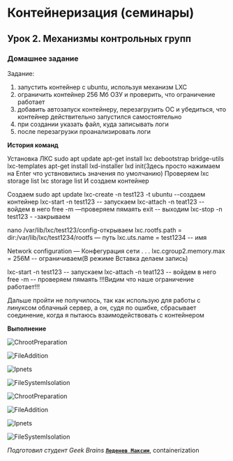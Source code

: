 # Контейнеризация (семинары)


## Урок 2. Механизмы контрольных групп

### **Домашнее задание**

Задание:
1) запустить контейнер с ubuntu, используя механизм LXC
2) ограничить контейнер 256 Мб ОЗУ и проверить, что ограничение работает
3) добавить автозапуск контейнеру, перезагрузить ОС и убедиться, что контейнер действительно запустился самостоятельно
4) при создании указать файл, куда записывать логи
5) после перезагрузки проанализировать логи


**История команд**

Установка ЛКС
sudo apt update
apt-get install lxc debootstrap bridge-utils lxc-templates
apt-get install lxd-installer
lxd init(Здесь просто нажимаем на Enter что уствновились значения по умолчанию)
Проверяем
lxc storage list
lxc storage list
И создаем контейнер

Создаем
sudo apt update
lxc-create -n test123 -t ubuntu --создаем контейнер
lxc-start -n test123 -- запускаем
lxc-attach -n teat123 -- войдем в него
free -m —проверяем пямаять
exit -- выходим
lxc-stop -n test123 - -закрываем

nano /var/lib/lxc/test123/config-открываем
lxc.rootfs.path = dir:/var/lib/lxc/test1234/rootfs — путь
lxc.uts.name = test1234 -- имя

Network configuration — Конфегурация сети
.
.
.
lxc.cgroup2.memory.max = 256M -- ограничиваем(В режиме Вставка делаем запись)

lxc-start -n test123 -- запускаем
lxc-attach -n teat123 -- войдем в него
free -m -- проверяем пямаять
!!!Видим что наше ограничение работает!!!

Дальше пройти не получилось, так как использую для работы с линуксом облачный сервер, а он, судя по ошибке, сбрасывает соединение, когда я пытаюсь взаимодействовать с контейнером

**Выполнение**

![ChrootPreparation](https://github.com/ScarletStranger/containerization/blob/main/Seminar2/1.png)

![FileAddition](https://github.com/ScarletStranger/containerization/blob/main/Seminar2/1.png)

![Ipnets](https://github.com/ScarletStranger/containerization/blob/main/Seminar2/1.png)

![FileSystemIsolation](https://github.com/ScarletStranger/containerization/blob/main/Seminar2/1.png)

![ChrootPreparation](https://github.com/ScarletStranger/containerization/blob/main/Seminar2/1.png)

![FileAddition](https://github.com/ScarletStranger/containerization/blob/main/Seminar2/1.png)

![Ipnets](https://github.com/ScarletStranger/containerization/blob/main/Seminar2/1.png)

![FileSystemIsolation](https://github.com/ScarletStranger/containerization/blob/main/Seminar2/1.png)

*Подготовил студент Geek Brains* [**`Леденев Максим`**](https://github.com/ScarletStranger), containerization
